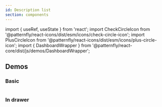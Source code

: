```yaml
---
id: Description list
section: components
---
```


import { useRef, useState } from 'react';
import CheckCircleIcon from '@patternfly/react-icons/dist/esm/icons/check-circle-icon';
import PlusCircleIcon from '@patternfly/react-icons/dist/esm/icons/plus-circle-icon';
import { DashboardWrapper } from '@patternfly/react-core/dist/js/demos/DashboardWrapper';

## Demos

### Basic

```js file='./examples/DescriptionListBasic.tsx' isFullscreen
```

### In drawer

```js file='./examples/DescriptionListInDrawer.tsx' isFullscreen
```

